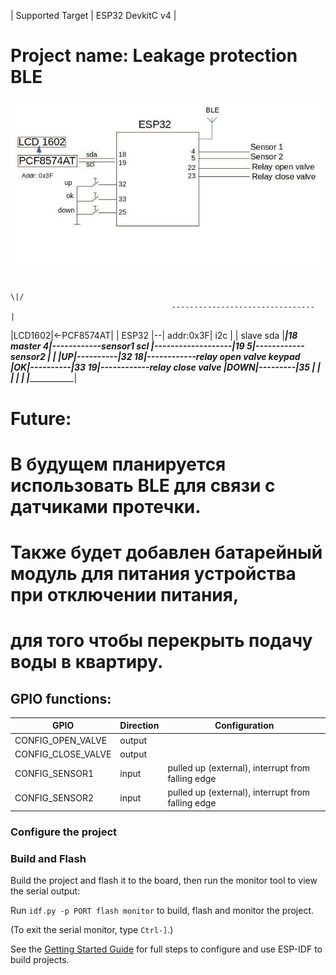 | Supported Target | ESP32 DevkitC v4 | 

# Project name: Leakage protection                                       BLE

![Image alt](./img/leakage_protection.jpg)





												                         \|/
										--------------------------------  |
|LCD1602|<-PCF8574AT|                   |            ESP32             |--|
           addr:0x3F|    i2c            |                              |
          slave sda |___________________|18 master                    4|------------sensor1
                scl |-------------------|19                           5|------------sensor2
                                        |                              | 
                          |UP|----------|32                          18|------------relay open valve
              keypad      |OK|----------|33                          19|------------relay close valve
                         |DOWN|---------|35                            |
                                        |                              |
                                        |                              |
                                        |______________________________| 


# Future:
# В будущем планируется использовать BLE для связи с датчиками протечки.
# Также будет добавлен батарейный модуль для питания устройства при отключении питания,
# для того чтобы перекрыть подачу воды в квартиру.

## GPIO functions:

| GPIO                         | Direction | Configuration                                          |
| ---------------------------- | --------- | ------------------------------------------------------ |
| CONFIG_OPEN_VALVE            | output    |                                                        |
| CONFIG_CLOSE_VALVE           | output    |                                                        |
| CONFIG_SENSOR1               | input     | pulled up (external), interrupt from falling edge      |
| CONFIG_SENSOR2               | input     | pulled up (external), interrupt from falling edge      |


### Configure the project

### Build and Flash

Build the project and flash it to the board, then run the monitor tool to view the serial output:

Run `idf.py -p PORT flash monitor` to build, flash and monitor the project.

(To exit the serial monitor, type ``Ctrl-]``.)

See the [Getting Started Guide](https://docs.espressif.com/projects/esp-idf/en/latest/get-started/index.html) for full steps to configure and use ESP-IDF to build projects.




